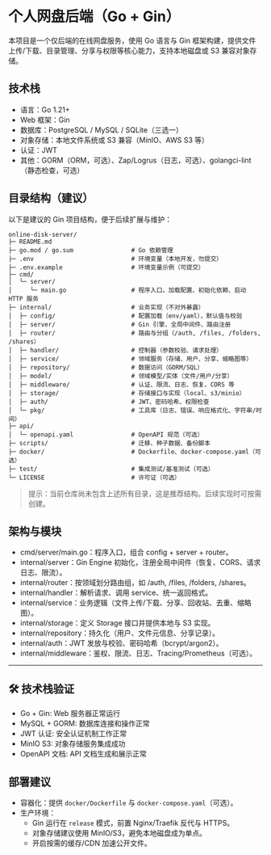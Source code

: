 # 个人网盘后端（Go + Gin）

本项目是一个仅后端的在线网盘服务，使用 Go 语言与 Gin 框架构建，提供文件上传/下载、目录管理、分享与权限等核心能力，支持本地磁盘或 S3 兼容对象存储。

## 技术栈

- 语言：Go 1.21+
- Web 框架：Gin
- 数据库：PostgreSQL / MySQL / SQLite（三选一）
- 对象存储：本地文件系统或 S3 兼容（MinIO、AWS S3 等）
- 认证：JWT
- 其他：GORM（ORM，可选）、Zap/Logrus（日志，可选）、golangci-lint（静态检查，可选）

## 目录结构（建议）

以下是建议的 Gin 项目结构，便于后续扩展与维护：

```
online-disk-server/
├─ README.md
├─ go.mod / go.sum                # Go 依赖管理
├─ .env                           # 环境变量（本地开发，勿提交）
├─ .env.example                   # 环境变量示例（可提交）
├─ cmd/
│  └─ server/
│     └─ main.go                  # 程序入口，加载配置、初始化依赖、启动 HTTP 服务
├─ internal/                      # 业务实现（不对外暴露）
│  ├─ config/                     # 配置加载（env/yaml），默认值与校验
│  ├─ server/                     # Gin 引擎、全局中间件、路由注册
│  ├─ router/                     # 路由与分组（/auth, /files, /folders, /shares）
│  ├─ handler/                    # 控制器（参数校验、请求处理）
│  ├─ service/                    # 领域服务（存储、用户、分享、缩略图等）
│  ├─ repository/                 # 数据访问（GORM/SQL）
│  ├─ model/                      # 领域模型/实体（文件/用户/分享）
│  ├─ middleware/                 # 认证、限流、日志、恢复、CORS 等
│  ├─ storage/                    # 存储接口与实现（local、s3/minio）
│  ├─ auth/                       # JWT、密码哈希、权限检查
│  └─ pkg/                        # 工具库（日志、错误、响应格式化、字符串/时间）
├─ api/
│  └─ openapi.yaml                # OpenAPI 规范（可选）
├─ scripts/                       # 迁移、种子数据、备份脚本
├─ docker/                        # Dockerfile、docker-compose.yaml（可选）
├─ test/                          # 集成测试/基准测试（可选）
└─ LICENSE                        # 许可证（可选）
```

> 提示：当前仓库尚未包含上述所有目录，这是推荐结构。后续实现时可按需创建。

## 架构与模块

- cmd/server/main.go：程序入口，组合 config + server + router。
- internal/server：Gin Engine 初始化，注册全局中间件（恢复、CORS、请求日志、限流）。
- internal/router：按领域划分路由组，如 /auth, /files, /folders, /shares。
- internal/handler：解析请求、调用 service、统一返回格式。
- internal/service：业务逻辑（文件上传/下载、分享、回收站、去重、缩略图）。
- internal/storage：定义 Storage 接口并提供本地与 S3 实现。
- internal/repository：持久化（用户、文件元信息、分享记录）。
- internal/auth：JWT 发放与校验、密码哈希（bcrypt/argon2）。
- internal/middleware：鉴权、限流、日志、Tracing/Prometheus（可选）。

---

## 🛠️ 技术栈验证

- Go + Gin: Web 服务器正常运行
- MySQL + GORM: 数据库连接和操作正常
- JWT 认证: 安全认证机制工作正常
- MinIO S3: 对象存储服务集成成功
- OpenAPI 文档: API 文档生成和展示正常

## 部署建议

- 容器化：提供 `docker/Dockerfile` 与 `docker-compose.yaml`（可选）。
- 生产环境：
  - Gin 运行在 `release` 模式，前置 Nginx/Traefik 反代与 HTTPS。
  - 对象存储建议使用 MinIO/S3，避免本地磁盘成为单点。
  - 开启按需的缓存/CDN 加速公开文件。
